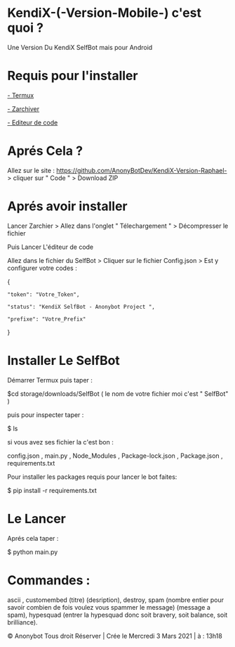 # KendiX-(-Version-Mobile-) c'est quoi ? 

Une Version Du KendiX SelfBot mais pour Android

# Requis pour l'installer

[- Termux](https://play.google.com/store/apps/details?id=com.termux&hl=fr&gl=US)

[- Zarchiver](https://play.google.com/store/apps/details?id=ru.zdevs.zarchiver&hl=fr&gl=US)

[- Editeur de code](https://play.google.com/store/apps/details?id=com.rhmsoft.edit&hl=fr&gl=US)


 # Aprés Cela ? 

Allez sur le site : https://github.com/AnonyBotDev/KendiX-Version-Raphael- > cliquer sur " Code " > Download ZIP

# Aprés avoir installer 

Lancer Zarchier > Allez dans l'onglet " Télechargement " > Décompresser le fichier 

Puis Lancer L'éditeur de code 

Allez dans le fichier du SelfBot > Cliquer sur le fichier Config.json > Est y configurer votre codes :

{

	"token": "Votre_Token",

	"status": "KendiX SelfBot - Anonybot Project ",

	"prefixe": "Votre_Prefix"

}

# Installer Le SelfBot

Démarrer Termux puis taper : 

$cd storage/downloads/SelfBot ( le nom de votre fichier moi c'est  " SelfBot" )

puis pour inspecter taper : 

$ ls 

si vous avez ses fichier la c'est bon : 

config.json , main.py , Node_Modules , Package-lock.json , Package.json , requirements.txt

Pour installer les packages requis pour lancer le bot faites:

$ pip install -r requirements.txt


# Le Lancer 
 
Aprés cela taper : 

$ python main.py

# Commandes :

ascii , customembed (titre) (desription), destroy, spam (nombre entier pour savoir combien de fois voulez vous spammer le message) (message a spam), hypesquad (entrer la hypesquad donc soit bravery, soit balance, soit brilliance).



© Anonybot Tous droit Réserver | Crée le Mercredi 3 Mars 2021 | à : 13h18
